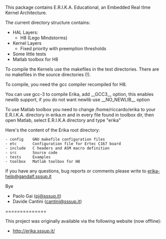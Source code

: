 This package contains E.R.I.K.A. Educational, an Embedded Real tIme Kernel Architecture.

The current directory structure contains:
- HAL Layers:
  - H8 (Lego Mindstorms)
- Kernel Layers
  - Fixed priority with preemption thresholds
- Some little tests
- Matlab toolbox for H8

To compile the Kernels use the makefiles in the test directories. There
are no makefiles in the source directories (!).

To compile, you need the gcc compiler recompiled for H8.

You can use gcc-3 to compile Erika, add \_\_GCC3__ option, this enables newlib
support, if you do not want newlib use \_\_NO_NEWLIB__ option

To use Matlab toolbox you need to change /home/riccardo/erika to your
E.R.I.K.A. directory in erika.m and in every file found in toolbox dir,
then open Matlab, select E.R.I.K.A directory and type "erika"

Here's the content of the Erika root directory:
```
- config	GNU makefile configuration files
- etc		Configuration file for Ertec C167 board
- include	C headers and ASM macro definition
- src		Source code
- tests		Examples
- toolbox	Matlab toolbox for H8
```

If you have any questions, bug reports or comments please write to
erika-help@gandalf.sssup.it

Bye

* Paolo Gai             (pj@sssup.it)
* Davide Cantini        (cantini@sssup.it)

==============

This project was originally available via the following website (now offline):
 - http://erika.sssup.it/
